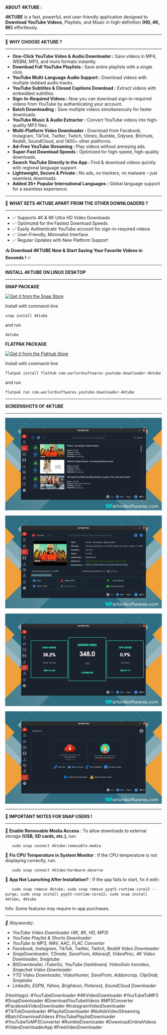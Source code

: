 **ABOUT 4KTUBE :**   
  
**4KTUBE** is a fast, powerful, and user-friendly application designed to **Download YouTube Videos**, Playlists, and Music in high-definition **(HD, 4K, 8K)** effortlessly.   

----------  

🌟 **WHY CHOOSE 4KTUBE ?**  

----------  

  
* **One-Click YouTube Video & Audio Downloader :**  Save videos in MP4, WEBM, MP3, and more formats instantly.    
* **Download Full YouTube Playlists :**  Save entire playlists with a single click.    
* **YouTube Multi-Language Audio Support :**  Download videos with multiple dubbed audio tracks.    
* **YouTube Subtitles & Closed Captions Download :**  Extract videos with embedded subtitles.    
* **Sign-In-Required Videos :** Now you can download sign-in-required videos from YouTube by authenticating your account.
* **Batch Downloading :**  Save multiple videos simultaneously for faster downloads.    
* **YouTube Music & Audio Extractor :**  Convert YouTube videos into high-quality MP3 files.    
* **Multi-Platform Video Downloader :**  Download from Facebook, Instagram, TikTok, Twitter, Twitch, Vimeo, Rumble, Odysee, Bitchute, Reddit, SoundCloud, and 1400+ other platforms.    
* **Ad-Free YouTube Streaming :**  Play videos without annoying ads.    
* **Super-Fast Download Speeds :** Optimized for high-speed, high-quality downloads.    
* **Search YouTube Directly in the App :**  Find & download videos quickly with regional language support.    
* **Lightweight, Secure & Private :**  No ads, no trackers, no malware – just seamless downloads.  
* **Added 35+ Popular International Languages :** Global language support for a seamless experience.  
  
----------  
🌟 **WHAT SETS 4KTUBE APART FROM THE OTHER DOWNLOADERS ?** 

----------  
  
* ✅ Supports 4K & 8K Ultra HD Video Downloads  
* ✅ Optimized for the Fastest Download Speeds  
* ✅ Easily Authenticate YouTube account for sign-in-required videos
* ✅ User-Friendly, Minimalist Interface   
* ✅ Regular Updates with New Platform Support  
  
  
📥 **Download 4KTUBE Now & Start Saving Your Favorite Videos in Seconds !** 🔥  

----------    
**INSTALL 4KTUBE ON LINUX DESKTOP**

----------  
  
**SNAP PACKAGE**  
  
[![Get it from the Snap Store](https://snapcraft.io/static/images/badges/en/snap-store-black.svg)](https://snapcraft.io/4ktube)  
  
Install with command-line  
  

    snap install 4ktube

  
and run  
  

    4ktube

  
**FLATPAK PACKAGE**  
  
<a href="https://flathub.org/apps/details/com.warlordsoftwares.youtube-downloader-4ktube"><img src="https://flathub.org/assets/badges/flathub-badge-en.png"  height="56" width="186" alt="Get it from the Flathub Store" ></a>  
  
Install with command-line  
  

    flatpak install flathub com.warlordsoftwares.youtube-downloader-4ktube  

  
and run  
  

    flatpak run com.warlordsoftwares.youtube-downloader-4ktube

----------  
**SCREENSHOTS OF 4KTUBE**  

----------  
  
![4KTUBE](https://raw.githubusercontent.com/rishabh3354/4KTUBE/main/share/screenshots/4ktube-warlordsoftwares_1.jpg?raw=true)  
  
![4KTUBE](https://raw.githubusercontent.com/rishabh3354/4KTUBE/main/share/screenshots/4ktube-warlordsoftwares_2.jpg?raw=true)  
  
![4KTUBE](https://raw.githubusercontent.com/rishabh3354/4KTUBE/main/share/screenshots/4ktube-warlordsoftwares_3.jpg?raw=true)  
  
![4KTUBE](https://raw.githubusercontent.com/rishabh3354/4KTUBE/main/share/screenshots/4ktube-warlordsoftwares_4.jpg?raw=true)  
  
----------  
**🔧 IMPORTANT NOTES FOR SNAP USERS !** 

----------  
  
📌 **Enable Removable Media Access** : To allow downloads to external storage **(USB, SD cards, etc.)**, run:  
  

       sudo snap connect 4ktube:removable-media

  
📌 **Fix CPU Temperature in System Monitor** : If the CPU temperature is not displaying correctly, run:  
  

       sudo snap connect 4ktube:hardware-observe

  
📌 **App Not Launching After Installation?** : If the app fails to start, fix it with:  
  

       sudo snap remove 4ktube; sudo snap remove pyqt5-runtime-core22 --purge; sudo snap install pyqt5-runtime-core22; sudo snap install 4ktube; 4ktube

  
Info: Some features may require in-app purchases.  
  
----------  
  
  
*🎯 _(Keywords):_*  
  
* _YouTube Video Downloader (4K, 8K, HD, MP3)_  
* _YouTube Playlist & Shorts Downloader_  
* _YouTube to MP3, WAV, AAC, FLAC Converter_  
* _Facebook, Instagram, TikTok, Twitter, Twitch, Reddit Video Downloader_  
* _SnapDownloader, Y2mate, SaveFrom, Allavsoft, VideoProc, 4K Video Downloader, Snaptube_  
* _BitDownloader, iTubeGo, YouTube Dashboard, VideoSolo Inovideo, Snapchat Video Downloader_  
* _YTD Video Downloader, VideoHunter, SaveFrom, Addoncrop, ClipGrab, Snaptube_  
* _LinkedIn, ESPN, Yahoo, Brighteon, Pinterest, SoundCloud Downloader_  
  

_(Hashtags):_
 #YouTubeDownloader #4KVideoDownloader #YouTubeToMP3 #SnapDownloader #DownloadYouTubeVideos #MP3Converter #FacebookVideoDownloader #InstagramVideoDownloader #TikTokDownloader #PlaylistDownloader #NoAdsVideoStreaming #BatchDownloadVideos #YouTubePlaylistDownloader #YouTubeToMP3Converter #RumbleDownloader #DownloadOnlineVideos #VideoDownloaderApp #FreeVideoDownloader





